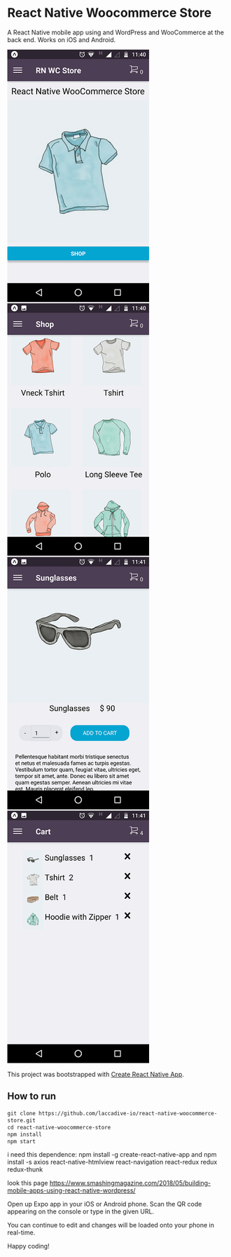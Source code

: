 # React Native Woocommerce Store
A React Native mobile app using and WordPress and WooCommerce at the back end. Works on iOS and Android.

![alt text](screenshots/Screenshot1.png)
![alt text](screenshots/Screenshot2.png)
![alt text](screenshots/Screenshot3.png)
![alt text](screenshots/Screenshot4.png)

This project was bootstrapped with [Create React Native App](https://github.com/react-community/create-react-native-app).

## How to run

```
git clone https://github.com/laccadive-io/react-native-woocommerce-store.git
cd react-native-woocommerce-store
npm install
npm start
```
i need this dependence:
npm install -g create-react-native-app
and 
npm install -s axios react-native-htmlview react-navigation react-redux redux redux-thunk

look this page https://www.smashingmagazine.com/2018/05/building-mobile-apps-using-react-native-wordpress/

Open up Expo app in your iOS or Android phone. Scan the QR code appearing on the console or type in the given URL.

You can continue to edit and changes will be loaded onto your phone in real-time.

Happy coding!